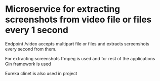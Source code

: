 # Microservice for extracting screenshots from video file or files every 1 second

Endpoint /video accepts multipart file or files and extracts screenshots every second from them.

For extracting screenshots ffmpeg is used and for rest of the applications Gin framework is used

Eureka clinet is also used in project
